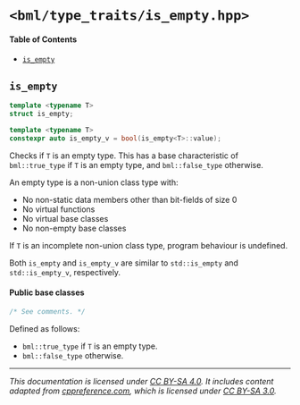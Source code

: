 # `<bml/type_traits/is_empty.hpp>`
#### Table of Contents
- [`is_empty`](#is_empty)

## `is_empty`
```c++
template <typename T>
struct is_empty;

template <typename T>
constexpr auto is_empty_v = bool(is_empty<T>::value);
```
Checks if `T` is an empty type. This has a base characteristic of `bml::true_type` if `T` is an
empty type, and `bml::false_type` otherwise.

An empty type is a non-union class type with:

- No non-static data members other than bit-fields of size 0
- No virtual functions
- No virtual base classes
- No non-empty base classes

If `T` is an incomplete non-union class type, program behaviour is undefined.

Both `is_empty` and `is_empty_v` are similar to `std::is_empty` and `std::is_empty_v`, respectively.

#### Public base classes
```c++
/* See comments. */
```
Defined as follows:

- `bml::true_type` if `T` is an empty type.
- `bml::false_type` otherwise.

---
*This documentation is licensed under [CC BY-SA 4.0][1]. It includes content adapted from
[cppreference.com][2], which is licensed under [CC BY-SA 3.0][3].*

[1]: https://creativecommons.org/licenses/by-sa/4.0
[2]: https://en.cppreference.com
[3]: https://creativecommons.org/licenses/by-sa/3.0
